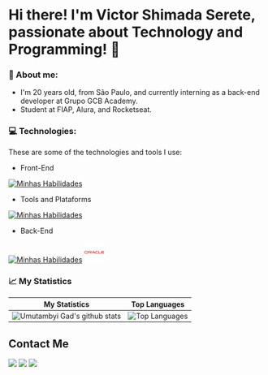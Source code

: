# Hi there! I'm Victor Shimada Serete, passionate about Technology and Programming! 👋

### :bow: About me: 

  - I'm 20 years old, from São Paulo, and currently interning as a back-end developer at Grupo GCB Academy.
  - Student at FIAP, Alura, and Rocketseat.


### :computer: Technologies:

These are some of the technologies and tools I use:

- Front-End

[![Minhas Habilidades](https://skillicons.dev/icons?i=js,ts,html,css,jquery,styledcomponents,bootstrap,react)](https://skillicons.dev)

- Tools and Plataforms

[![Minhas Habilidades](https://skillicons.dev/icons?i=azure,docker,postman,git,bash,vite,figma,linux,eclipse,idea,kafka)](https://skillicons.dev)


- Back-End

[![Minhas Habilidades](https://skillicons.dev/icons?i=javascript,typescript,nodejs,express,nest,spring,hibernate,java,python,flask,django,jest,prisma,postgres)](https://skillicons.dev)
<a href="https://www.oracle.com/" target="_blank" rel="noreferrer"> <img src="https://raw.githubusercontent.com/devicons/devicon/master/icons/oracle/oracle-original.svg" alt="oracle" width="40" height="40"/></a>

### 📈 My Statistics

| My Statistics                                                                                                                                                            | Top Languages                                                                                                                                                                    |
| ------------------------------------------------------------------------------------------------------------------------------------------------------------------------ | ---------------------------------------------------------------------------------------------------------------------------------------------------------------------------------- |
| ![Umutambyi Gad's github stats](https://github-readme-stats.vercel.app/api?username=shimarrudz&show_icons=true&hide_border=true&count_private=true&theme=radical) | ![Top Languages](https://github-readme-stats.vercel.app/api/top-langs/?username=shimarrudz&langs_count=10&count_private=true&hide_border=true&theme=radical&layout=compact) |


## Contact Me
<div> 
  <a href="https://api.whatsapp.com/send/?phone=%2B5511983272594&text&app_absent=0" target="_blank"><img src="https://img.shields.io/badge/WhatsApp-25D366?style=for-the-badge&logo=whatsapp&logoColor=white" target="_blank"></a>
  <a href = "mailto:vic.shima.vss@gmail.com"><img src="https://img.shields.io/badge/-Gmail-%23333?style=for-the-badge&logo=gmail&logoColor=white" target="_blank"></a>
  <a href="https://www.linkedin.com/in/victor-shimada/" target="_blank"><img src="https://img.shields.io/badge/-LinkedIn-%230077B5?style=for-the-badge&logo=linkedin&logoColor=white" target="_blank"></a> 
  
</div>
